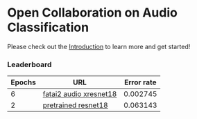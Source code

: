 # Open Collaboration on Audio Classification

Please check out the [Introduction](https://github.com/earthspecies/open_collaboration_on_audio_classification/blob/master/introduction.ipynb) to learn more and get started!

### Leaderboard

| Epochs | URL | Error rate |
|--|--|--|
|6|[fatai2 audio xresnet18](https://github.com/AdPostma/open_collaboration_on_audio_classification)|0.002745|
|2|[pretrained resnet18](https://github.com/earthspecies/open_collaboration_on_audio_classification/blob/master/introduction.ipynb)|0.063143|
